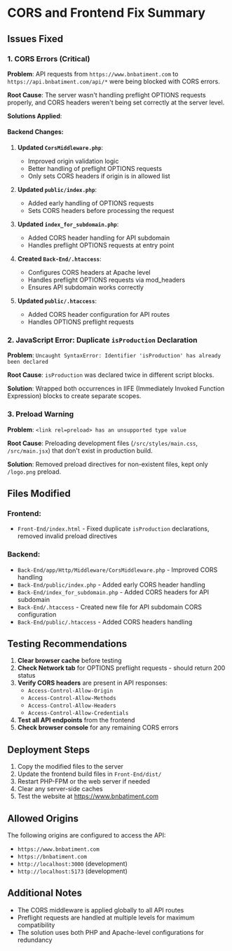 # CORS and Frontend Fix Summary

## Issues Fixed

### 1. CORS Errors (Critical)
**Problem**: API requests from `https://www.bnbatiment.com` to `https://api.bnbatiment.com/api/*` were being blocked with CORS errors.

**Root Cause**: The server wasn't handling preflight OPTIONS requests properly, and CORS headers weren't being set correctly at the server level.

**Solutions Applied**:

#### Backend Changes:
1. **Updated `CorsMiddleware.php`**: 
   - Improved origin validation logic
   - Better handling of preflight OPTIONS requests
   - Only sets CORS headers if origin is in allowed list

2. **Updated `public/index.php`**: 
   - Added early handling of OPTIONS requests
   - Sets CORS headers before processing the request

3. **Updated `index_for_subdomain.php`**: 
   - Added CORS header handling for API subdomain
   - Handles preflight OPTIONS requests at entry point

4. **Created `Back-End/.htaccess`**: 
   - Configures CORS headers at Apache level
   - Handles preflight OPTIONS requests via mod_headers
   - Ensures API subdomain works correctly

5. **Updated `public/.htaccess`**: 
   - Added CORS header configuration for API routes
   - Handles OPTIONS preflight requests

### 2. JavaScript Error: Duplicate `isProduction` Declaration
**Problem**: `Uncaught SyntaxError: Identifier 'isProduction' has already been declared`

**Root Cause**: `isProduction` was declared twice in different script blocks.

**Solution**: Wrapped both occurrences in IIFE (Immediately Invoked Function Expression) blocks to create separate scopes.

### 3. Preload Warning
**Problem**: `<link rel=preload> has an unsupported type value`

**Root Cause**: Preloading development files (`/src/styles/main.css`, `/src/main.jsx`) that don't exist in production build.

**Solution**: Removed preload directives for non-existent files, kept only `/logo.png` preload.

## Files Modified

### Frontend:
- `Front-End/index.html` - Fixed duplicate `isProduction` declarations, removed invalid preload directives

### Backend:
- `Back-End/app/Http/Middleware/CorsMiddleware.php` - Improved CORS handling
- `Back-End/public/index.php` - Added early CORS header handling
- `Back-End/index_for_subdomain.php` - Added CORS headers for API subdomain
- `Back-End/.htaccess` - Created new file for API subdomain CORS configuration
- `Back-End/public/.htaccess` - Added CORS headers handling

## Testing Recommendations

1. **Clear browser cache** before testing
2. **Check Network tab** for OPTIONS preflight requests - should return 200 status
3. **Verify CORS headers** are present in API responses:
   - `Access-Control-Allow-Origin`
   - `Access-Control-Allow-Methods`
   - `Access-Control-Allow-Headers`
   - `Access-Control-Allow-Credentials`
4. **Test all API endpoints** from the frontend
5. **Check browser console** for any remaining CORS errors

## Deployment Steps

1. Copy the modified files to the server
2. Update the frontend build files in `Front-End/dist/`
3. Restart PHP-FPM or the web server if needed
4. Clear any server-side caches
5. Test the website at https://www.bnbatiment.com

## Allowed Origins

The following origins are configured to access the API:
- `https://www.bnbatiment.com`
- `https://bnbatiment.com`
- `http://localhost:3000` (development)
- `http://localhost:5173` (development)

## Additional Notes

- The CORS middleware is applied globally to all API routes
- Preflight requests are handled at multiple levels for maximum compatibility
- The solution uses both PHP and Apache-level configurations for redundancy

